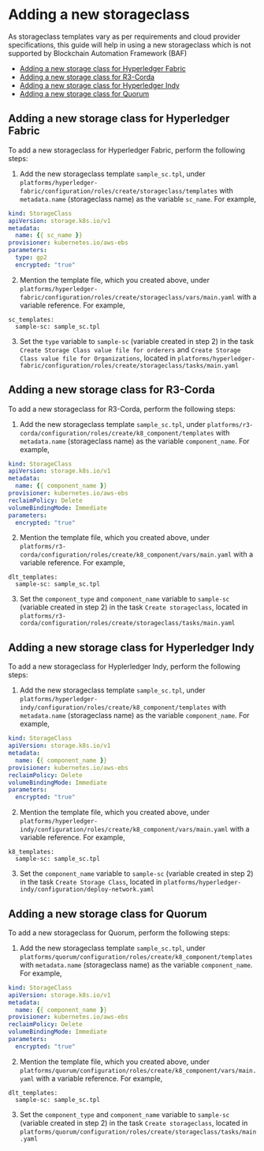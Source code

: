<a name = "adding-new-storageclass"></a>
# Adding a new storageclass
As storageclass templates vary as per requirements and cloud provider specifications, this guide will help in using a new storageclass which is not supported by Blockchain Automation Framework (BAF)

  - [Adding a new storage class for Hyperledger Fabric](#fabric)
  - [Adding a new storage class for R3-Corda](#corda)
  - [Adding a new storage class for Hyperledger Indy](#indy)
  - [Adding a new storage class for Quorum](#quorum)


<a name = "fabric"></a>
## Adding a new storage class for Hyperledger Fabric

To add a new storageclass for Hyperledger Fabric, perform the following steps:

1. Add the new storageclass template `sample_sc.tpl`, under `platforms/hyperledger-fabric/configuration/roles/create/storageclass/templates` with `metadata.name` (storageclass name) as the variable `sc_name`. For example,
```yaml
kind: StorageClass
apiVersion: storage.k8s.io/v1
metadata:
  name: {{ sc_name }}
provisioner: kubernetes.io/aws-ebs
parameters:
  type: gp2
  encrypted: "true"
```
2. Mention the template file, which you created above, under `platforms/hyperledger-fabric/configuration/roles/create/storageclass/vars/main.yaml` with a variable reference. For example,
```
sc_templates:
  sample-sc: sample_sc.tpl
```
3. Set the `type` variable to `sample-sc` (variable created in step 2) in the task `Create Storage Class value file for orderers` and `Create Storage Class value file for Organizations`, located in `platforms/hyperledger-fabric/configuration/roles/create/storageclass/tasks/main.yaml`  


<a name = "corda"></a>
## Adding a new storage class for R3-Corda

To add a new storageclass for R3-Corda, perform the following steps:

1. Add the new storageclass template `sample_sc.tpl`, under `platforms/r3-corda/configuration/roles/create/k8_component/templates` with `metadata.name` (storageclass name) as the variable `component_name`. For example,
```yaml
kind: StorageClass
apiVersion: storage.k8s.io/v1
metadata:
  name: {{ component_name }}
provisioner: kubernetes.io/aws-ebs
reclaimPolicy: Delete
volumeBindingMode: Immediate
parameters:
  encrypted: "true"  
```
2. Mention the template file, which you created above, under `platforms/r3-corda/configuration/roles/create/k8_component/vars/main.yaml` with a variable reference. For example,
```
dlt_templates:
  sample-sc: sample_sc.tpl
```
3. Set the `component_type` and `component_name` variable to `sample-sc` (variable created in step 2) in the task `Create storageclass`, located in `platforms/r3-corda/configuration/roles/create/storageclass/tasks/main.yaml`


<a name = "indy"></a>
## Adding a new storage class for Hyperledger Indy

To add a new storageclass for Hyplerledger Indy, perform the following steps:

1. Add the new storageclass template `sample_sc.tpl`, under `platforms/hyperledger-indy/configuration/roles/create/k8_component/templates` with `metadata.name` (storageclass name) as the variable `component_name`. For example,
```yaml
kind: StorageClass
apiVersion: storage.k8s.io/v1
metadata:
  name: {{ component_name }}
provisioner: kubernetes.io/aws-ebs
reclaimPolicy: Delete
volumeBindingMode: Immediate
parameters:
  encrypted: "true"  
```
2. Mention the template file, which you created above, under `platforms/hyperledger-indy/configuration/roles/create/k8_component/vars/main.yaml` with a variable reference. For example,
```
k8_templates:
  sample-sc: sample_sc.tpl
```
3. Set the `component_name` variable to `sample-sc` (variable created in step 2) in the task `Create Storage Class`, located in `platforms/hyperledger-indy/configuration/deploy-network.yaml`

<a name = "quorum"></a>
## Adding a new storage class for Quorum

To add a new storageclass for Quorum, perform the following steps:

1. Add the new storageclass template `sample_sc.tpl`, under `platforms/quorum/configuration/roles/create/k8_component/templates` with `metadata.name` (storageclass name) as the variable `component_name`. For example,
```yaml
kind: StorageClass
apiVersion: storage.k8s.io/v1
metadata:
  name: {{ component_name }}
provisioner: kubernetes.io/aws-ebs
reclaimPolicy: Delete
volumeBindingMode: Immediate
parameters:
  encrypted: "true"  
```
2. Mention the template file, which you created above, under `platforms/quorum/configuration/roles/create/k8_component/vars/main.yaml` with a variable reference. For example,
```
dlt_templates:
  sample-sc: sample_sc.tpl
```
3. Set the `component_type` and `component_name` variable to `sample-sc` (variable created in step 2) in the task `Create storageclass`, located in `platforms/quorum/configuration/roles/create/storageclass/tasks/main.yaml`
